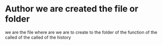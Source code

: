 # Author we are created the file or folder
we are the file where are we are to create to the folder of the function of the called of the
called of the history